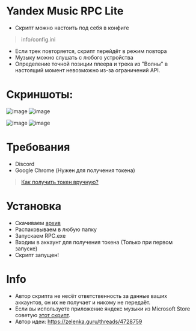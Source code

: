 # Yandex Music RPC Lite
- Скрипт можно настоить под себя в конфиге
> info/config.ini
- Если трек повторяется, скрипт перейдёт в режим повтора
- Музыку можно слушать с любого устройства
- Определение точной позиции плеера и трека из "Волны" в настоящий момент невозможно из-за ограничений API.
# Скриншоты:
![image](https://cdn.discordapp.com/attachments/1117022431748554782/1118629842615795732/image.png)
![image](https://cdn.discordapp.com/attachments/1117022431748554782/1118629855819468900/image.png)

![image](https://cdn.discordapp.com/attachments/1117022431748554782/1118629848949207120/image.png)
![image](https://cdn.discordapp.com/attachments/1117022431748554782/1118630160736985239/image.png)
# Требования
- Discord
- Google Chrome (Нужен для получения токена)
> [Как получить токен вручную?](https://yandex-music.readthedocs.io/en/main/token.html)
# Установка
- Скачиваем [архив](https://github.com/Soto4ka37/Yandex-Music-RPC-Lite/releases/download/v4/YMRPCLite.zip)
- Распаковываем в любую папку
- Запускаем RPC.exe
- Входим в аккаунт для получения токена (Только при первом запуске)
- Скрипт запущен!
# Info
- Автор скрипта не несёт ответственность за данные ваших аккаунтов, он их не получает и никому не передаёт.
- Если вы используете приложение яндекс музыки из Microsoft Store советую [этот скрипт](https://github.com/KycTik31/YMD-plus/). 
- Автор идеи: https://zelenka.guru/threads/4728759

